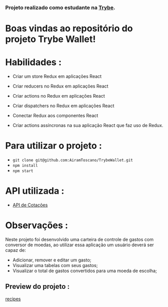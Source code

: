 ### Projeto realizado como estudante na [Trybe](https://www.betrybe.com/).

# Boas vindas ao repositório do projeto Trybe Wallet!


# Habilidades :


  * Criar um store Redux em aplicações React

  * Criar reducers no Redux em aplicações React

  * Criar actions no Redux em aplicações React

  * Criar dispatchers no Redux em aplicações React

  * Conectar Redux aos componentes React

  * Criar actions assíncronas na sua aplicação React que faz uso de Redux.
 
# Para utilizar o projeto :
- `git clone git@github.com:AiramToscano/TrybeWallet.git`
- `npm install`
- `npm start`

# API utilizada : 
- [API de Cotações](https://economia.awesomeapi.com.br/json/all/)

# Observações :
Neste projeto foi desenvolvido uma carteira de controle de gastos com conversor de moedas, ao utilizar essa aplicação um usuário deverá ser capaz de:

 - Adicionar, remover e editar um gasto;
 - Visualizar uma tabelas com seus gastos;
 - Visualizar o total de gastos convertidos para uma moeda de escolha;


## Preview do projeto :
[recipes](https://github.com/AiramToscano/TrybeWallet/blob/airam-toscano-trybe-wallet/walletgif.gif)



